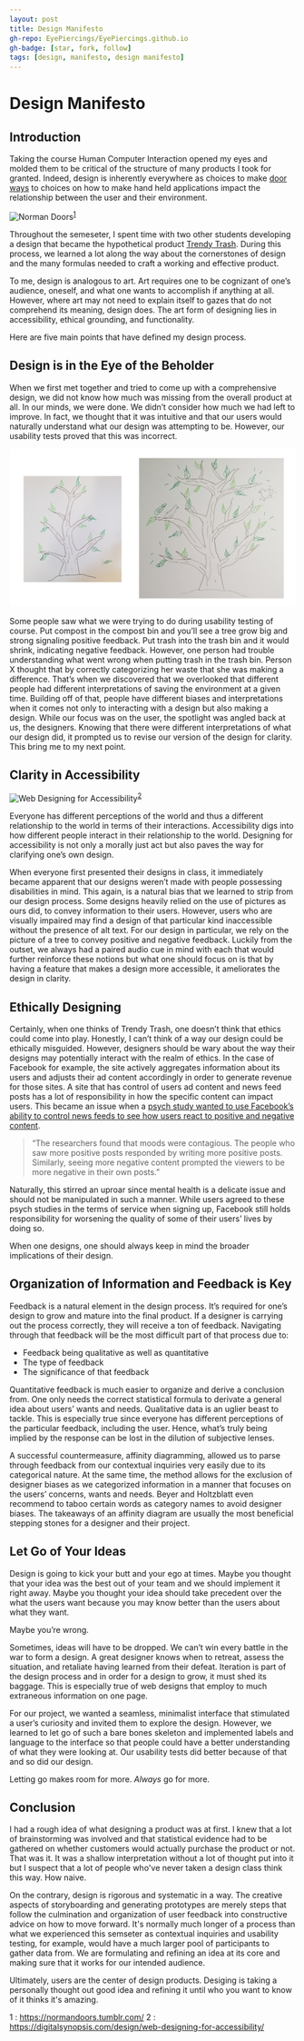 ```yaml
---
layout: post
title: Design Manifesto
gh-repo: EyePiercings/EyePiercings.github.io
gh-badge: [star, fork, follow]
tags: [design, manifesto, design manifesto]
---
```


# Design Manifesto


## Introduction

Taking the course Human Computer Interaction opened my eyes and molded them to be critical of the structure of many products I took for granted. Indeed, design is inherently everywhere as choices to make [door ways](https://glow.williams.edu/courses/2221560/files/folder/readings?preview=123981970)
to choices on how to make hand held applications impact the relationship between the user and their environment. 

![Norman Doors](https://78.media.tumblr.com/c14fea77b9df87a467c2ce4acb02fa4f/tumblr_o45jhxR3iN1voxm0xo1_400.png)<sup>[1](#myfootnote1)</sup>

Throughout the semeseter, I spent time with two other students developing a design that became the hypothetical product [Trendy Trash](www.grchen.com/thisprojectistrash). During this process, we learned a lot along the way about the cornerstones of design and the many formulas needed to craft a working and effective product. 

To me, design is analogous to art. Art requires one to be cognizant of one’s audience, oneself, and what one wants to accomplish if anything at all. However, where art may not need to explain itself to gazes that do not comprehend its meaning, design does. The art form of designing lies in accessibility, ethical grounding, and functionality.

Here are five main points that have defined my design process.


## Design is in the Eye of the Beholder

When we first met together and tried to come up with a comprehensive design, we did not know how much was missing from the overall product at all. In our minds, we were done. We didn’t consider how much we had left to improve. In fact, we thought that it was intuitive and that our users would naturally understand what our design was attempting to be. However, our usability tests proved that this was incorrect.

![Big and Little Tree](../img/projImg/usability/u9.jpg)

Some people saw what we were trying to do during usability testing of course. Put compost in the compost bin and you’ll see a tree grow big and strong signaling positive feedback. Put trash into the trash bin and it would shrink, indicating negative feedback. However, one person had trouble understanding what went wrong when putting trash in the trash bin. Person X thought that by correctly categorizing her waste that she was making a difference. That’s when we discovered that we overlooked that different people had different interpretations of saving the environment at a given time. Building off of that, people have different biases and interpretations when it comes not only to interacting with a design but also making a design. While our focus was on the user, the spotlight was angled back at us, the designers. Knowing that there were different interpretations of what our design did, it prompted us to revise our version of the design for clarity. This bring me to my next point.

## Clarity in Accessibility

![Web Designing for Accessibility](https://digitalsynopsis.com/wp-content/uploads/2016/09/web-designing-for-accessibility.jpg)<sup>[2](#myfootnote2)</sup>

Everyone has different perceptions of the world and thus a different relationship to the world in terms of their interactions. Accessibility digs into how different people interact in their relationship to the world. Designing for accessibility is not only a morally just act but also paves the way for clarifying one’s own design. 

When everyone first presented their designs in class, it immediately became apparent that our designs weren’t made with people possessing disabilities in mind. This again, is a natural bias that we learned to strip from our design process. Some designs heavily relied on the use of pictures as ours did, to convey information to their users. However, users who are visually impaired may find a design of that particular kind inaccessible without the presence of alt text. For our design in particular, we rely on the picture of a tree to convey positive and negative feedback. Luckily from the outset, we always had a paired audio cue in mind with each that would further reinforce these notions but what one should focus on is that by having a feature that makes a design more accessible, it ameliorates the design in clarity.

## Ethically Designing

Certainly, when one thinks of Trendy Trash, one doesn’t think that ethics could come into play. Honestly, I can’t think of a way our design could be ethically misguided. However, designers should be wary about the way their designs may potentially interact with the realm of ethics. In the case of Facebook for example, the site actively aggregates information about its users and adjusts their ad content accordingly in order to generate revenue for those sites. A site that has control of users ad content and news feed posts has a lot of responsibility in how the specific content can impact users. This became an issue when a [psych study wanted to use Facebook’s ability to control news feeds to see how users react to positive and negative content](https://www.nytimes.com/2014/06/30/technology/facebook-tinkers-with-users-emotions-in-news-feed-experiment-stirring-outcry.html). 

> “The researchers found that moods were contagious. The people who saw more positive posts responded by writing more positive posts. Similarly, seeing more negative content prompted the viewers to be more negative in their own posts.” 

Naturally, this stirred an uproar since mental health is a delicate issue and should not be manipulated in such a manner. While users agreed to these psych studies in the terms of service when signing up, Facebook still holds responsibility for worsening the quality of some of their users’ lives by doing so.

When one designs, one should always keep in mind the broader implications of their design. 

## Organization of Information and Feedback is Key

Feedback is a natural element in the design process. It’s required for one’s design to grow and mature into the final product. If a designer is carrying out the process correctly, they will receive a ton of feedback. Navigating through that feedback will be the most difficult part of that process due to:

- Feedback being qualitative as well as quantitative
- The type of feedback
- The significance of that feedback

Quantitative feedback is much easier to organize and derive a conclusion from. One only needs the correct statistical formula to derivate a general idea about users’ wants and needs. Qualitative data is an uglier beast to tackle. This is especially true since everyone has different perceptions of the particular feedback, including the user. Hence, what’s truly being implied by the response can be lost in the dilution of subjective lenses.

A successful countermeasure, affinity diagramming, allowed us to parse through feedback from our contextual inquiries very easily due to its categorical nature. At the same time, the method allows for the exclusion of designer biases as we categorized information in a manner that focuses on the users’ concerns, wants and needs. Beyer and Holtzblatt even recommend to taboo certain words as category names to avoid designer biases. The takeaways of an affinity diagram are usually the most beneficial stepping stones for a designer and their project.

## Let Go of Your Ideas

Design is going to kick your butt and your ego at times. Maybe you thought that your idea was the best out of your team and we should implement it right away. Maybe you thought your idea should take precedent over the what the users want because you may know better than the users about what they want.

Maybe you’re wrong.

Sometimes, ideas will have to be dropped. We can’t win every battle in the war to form a design. A great designer knows when to retreat, assess the situation, and retaliate having learned from their defeat. Iteration is part of the design process and in order for a design to grow, it must shed its baggage. This is especially true of web designs that employ to much extraneous information on one page. 

For our project, we wanted a seamless, minimalist interface that stimulated a user’s curiosity and invited them to explore the design. However, we learned to let go of such a bare bones skeleton and implemented labels and language to the interface so that people could have a better understanding of what they were looking at. Our usability tests did better because of that and so did our design. 

Letting go makes room for more. *Always* go for more.


## Conclusion

I had a rough idea of what designing a product was at first. I knew that a lot of brainstorming was involved and that statistical evidence had to be gathered on whether customers would actually purchase the product or not. That was it. It was a shallow interpretation without a lot of thought put into it but I suspect that a lot of people who've never taken a design class think this way. How naive.

On the contrary, design is rigorous and systematic in a way. The creative aspects of storyboarding and generating prototypes are merely steps that follow the culmination and organization of user feedback into constructive advice on how to move forward. It's normally much longer of a process than what we experienced this semseter as contextual inquiries and usability testing, for example, would have a much larger pool of participants to gather data from. We are formulating and refining an idea at its core and making sure that it works for our intended audience.

Ultimately, users are the center of design products. Desiging is taking a personally thought out good idea and refining it until who you want to know of it thinks it's amazing.


<a name="myfootnote1">1</a> : https://normandoors.tumblr.com/
<a name="myfootnote2">2</a> : https://digitalsynopsis.com/design/web-designing-for-accessibility/